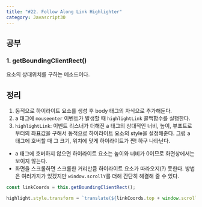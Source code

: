 ```yaml
---
title: "#22. Follow Along Link Highlighter"
category: Javascript30
---
```



## 공부
### 1. getBoundingClientRect()
요소의 상대위치를 구하는 메소드이다. 


## 정리 
1. 동적으로 하이라이트 요소를 생성 후 body 태그의 자식으로 추가해둔다.
2. a 태그에 `mouseenter` 이벤트가 발생할 때 `highlightLink` 콜백함수를 실행한다. 
3. `highlightLink`: 이벤트 리스너가 더해진 a 태그의 상대적인 너비, 높이, 뷰포트로부터의 좌표값을 구해서 동적으로 하이라이트 요소의 style을 설정해준다. 그럼 a 태그에 호버할 때 그 크기, 위치에 맞게 하이라이트가 짠! 하구 나타난다. 
- a 태그에 호버하지 않으면 하이라이트 요소는 높이와 너비가 0이므로 화면상에서는 보이지 않는다.
- 화면을 스크롤하면 스크롤한 거리만큼 하이라이트 요소가 따라오지(?) 못한다. 방법은 여러가지가 있겠지만 `window.scrollY`를 더해 간단히 해결해 줄 수 있다.

```javascript
const linkCoords = this.getBoundingClientRect();

highlight.style.transform = `translate(${linkCoords.top + window.scrollY}px, ${linkCoords.left + window.scrollX}px)`;
```
